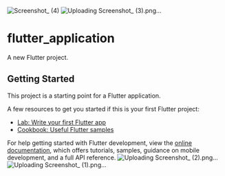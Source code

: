 ![Screenshot_ (4)](https://github.com/M-r-Nirmal/Flutter_Weather_app/assets/74929999/2d6393fc-e293-4a34-9b14-0de313c91107)
![Uploading Screenshot_ (3).png…]()
# flutter_application

A new Flutter project.

## Getting Started

This project is a starting point for a Flutter application.

A few resources to get you started if this is your first Flutter project:

- [Lab: Write your first Flutter app](https://docs.flutter.dev/get-started/codelab)
- [Cookbook: Useful Flutter samples](https://docs.flutter.dev/cookbook)

For help getting started with Flutter development, view the
[online documentation](https://docs.flutter.dev/), which offers tutorials,
samples, guidance on mobile development, and a full API reference.
![Uploading Screenshot_ (2).png…]()
![Uploading Screenshot_ (1).png…]()
